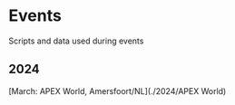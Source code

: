 # Events
Scripts and data used during events

## 2024

[March: APEX World, Amersfoort/NL](./2024/APEX World)


